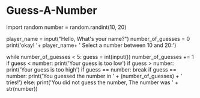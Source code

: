 # Guess-A-Number
import random
number = random.randint(10, 20)

player_name = input("Hello, What's your name?")
number_of_guesses = 0
print('okay! '+ player_name+ ' Select  a number between 10 and 20:')

while number_of_guesses < 5:
    guess = int(input())
    number_of_guesses += 1
    if guess < number:
        print('Your guess is too low')
    if guess > number:
        print('Your guess is too high')
    if guess == number:
        break
if guess == number:
    print('You guessed the number in ' + (number_of_guesses) + ' tries!')
else:
    print('You did not guess the number, The number was ' + str(number))
